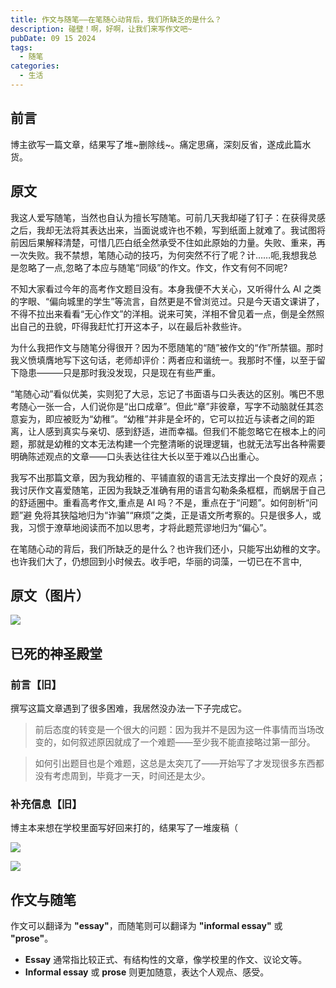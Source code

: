 ```yaml
---
title: 作文与随笔——在笔随心动背后，我们所缺乏的是什么？
description: 碰壁！啊，好啊，让我们来写作文吧~
pubDate: 09 15 2024
tags:
  - 随笔
categories:
  - 生活
---
```


## 前言

博主欲写一篇文章，结果写了堆~删除线~。痛定思痛，深刻反省，遂成此篇水货。

## 原文

我这人爱写随笔，当然也自认为擅长写随笔。可前几天我却碰了钉子：在获得灵感之后，我却无法将其表达出来，当面说或许也不赖，写到纸面上就难了。我试图将前因后果解释清楚，可惜几匹白纸全然承受不住如此原始的力量。失败、重来，再一次失败。我不禁想，笔随心动的技巧，为何突然不行了呢？计……呃,我想我总是忽略了一点,忽略了本应与随笔“同级”的作文。作文，作文有何不同呢?

不知大家看过今年的高考作文题目没有。本身我便不大关心，又听得什么 AI 之类的字眼、“偏向城里的学生”等流言，自然更是不曾浏览过。只是今天语文课讲了，不得不拉出来看看“无心作文”的洋相。说来可笑，洋相不曾见着一点，倒是全然照出自己的丑貌，吓得我赶忙打开这本子，以在最后补救些许。

为什么我把作文与随笔分得很开？因为不愿随笔的“随”被作文的“作”所禁锢。那时我义愤填膺地写下这句话，老师却评价：两者应和谐统一。我那时不懂，以至于留下隐患———只是那时我没发现，只是现在有些严重。

“笔随心动”看似优美，实则犯了大忌，忘记了书面语与口头表达的区别。嘴巴不思考随心一张一合，人们说你是“出口成章”。但此“章”非彼章，写字不动脑就任其恣意妄为，即应被贬为“幼稚”。“幼稚”并非是全坏的，它可以拉近与读者之间的距离，让人感到真实与亲切、感到舒适，进而幸福。但我们不能忽略它在根本上的问题，那就是幼稚的文本无法构建一个完整清晰的说理逻辑，也就无法写出各种需要明确陈述观点的文章——口头表达往往大长以至于难以凸出重心。

我写不出那篇文章，因为我幼稚的、平铺直叙的语言无法支撑出一个良好的观点；我讨厌作文喜爱随笔，正因为我缺乏准确有用的语言勾勒条条框框，而蜗居于自己的舒适圈中。重看高考作文,重点是 AI 吗？不是，重点在于“问题”。如何剖析“问题”避 免将其狭隘地归为“诈骗”“麻烦”之类，正是语文所考察的。只是很多人，或我，习惯于潦草地阅读而不加以思考，才将此题荒谬地归为“偏心”。

在笔随心动的背后，我们所缺乏的是什么？也许我们还小，只能写出幼稚的文字。 也许我们大了，仍想回到小时候去。收手吧，华丽的词藻，一切已在不言中,

## 原文（图片）

![](https://saroprock.oss-cn-hangzhou.aliyuncs.com/img/IMG_20240915_225213.jpg)

## 已死的神圣殿堂

### 前言【旧】

撰写这篇文章遇到了很多困难，我居然没办法一下子完成它。

> 前后态度的转变是一个很大的问题：因为我并不是因为这一件事情而当场改变的，如何叙述原因就成了一个难题——至少我不能直接略过第一部分。

> 如何引出题目也是个难题，这总是太突兀了——开始写了才发现很多东西都没有考虑周到，毕竟才一天，时间还是太少。

### 补充信息【旧】

博主本来想在学校里面写好回来打的，结果写了一堆废稿（

![](https://saroprock.oss-cn-hangzhou.aliyuncs.com/img/IMG_20240912_222803.jpg)

![](https://saroprock.oss-cn-hangzhou.aliyuncs.com/img/IMG_20240912_222818.jpg)

## 作文与随笔

作文可以翻译为 **"essay"**，而随笔则可以翻译为 **"informal essay"** 或 **"prose"**。

- **Essay** 通常指比较正式、有结构性的文章，像学校里的作文、议论文等。
- **Informal essay** 或 **prose** 则更加随意，表达个人观点、感受。

